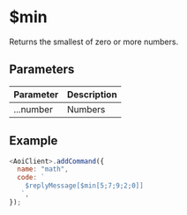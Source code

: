 # $min

Returns the smallest of zero or more numbers.

## Parameters

| Parameter | Description |
| --------- | ----------- |
| ...number | Numbers     |

## Example

```js
<AoiClient>.addCommand({
  name: "math",
  code: `
    $replyMessage[$min[5;7;9;2;0]]
   `,
});
```
